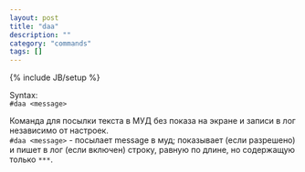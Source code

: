 ```yaml
---
layout: post
title: "daa"
description: ""
category: "commands"
tags: []
---
```

{% include JB/setup %}

Syntax:  
`#daa <message>`  

Команда для посылки текста в МУД без показа на экране и записи в лог независимо от настроек.  
`#daa <message>` - посылает message в муд; показывает (если разрешено) и пишет в лог (если включен) строку, равную по длине, но содержащую только `***`.